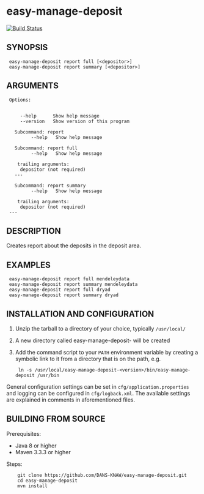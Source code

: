 easy-manage-deposit
===========
[![Build Status](https://travis-ci.org/DANS-KNAW/easy-manage-deposit.png?branch=master)](https://travis-ci.org/DANS-KNAW/easy-manage-deposit)


SYNOPSIS
--------
   
     easy-manage-deposit report full [<depositor>]
     easy-manage-deposit report summary [<depositor>]
     
ARGUMENTS
--------
   
     Options:
   
     
         --help      Show help message
         --version   Show version of this program
   
       Subcommand: report
             --help   Show help message
     
       Subcommand: report full
             --help   Show help message
     
        trailing arguments:
         depositor (not required)
       ---
     
       Subcommand: report summary
             --help   Show help message
     
        trailing arguments:
         depositor (not required)
     ---
    
     
DESCRIPTION
-----------

Creates report about the deposits in the deposit area.
     
EXAMPLES
--------

     easy-manage-deposit report full mendeleydata
     easy-manage-deposit report summary mendeleydata
     easy-manage-deposit report full dryad
     easy-manage-deposit report summary dryad


INSTALLATION AND CONFIGURATION
------------------------------


1. Unzip the tarball to a directory of your choice, typically `/usr/local/`
2. A new directory called easy-manage-deposit-<version> will be created
3. Add the command script to your `PATH` environment variable by creating a symbolic link to it from a directory that is
   on the path, e.g. 
   
        ln -s /usr/local/easy-manage-deposit-<version>/bin/easy-manage-deposit /usr/bin



General configuration settings can be set in `cfg/application.properties` and logging can be configured
in `cfg/logback.xml`. The available settings are explained in comments in aforementioned files.


BUILDING FROM SOURCE
--------------------

Prerequisites:

* Java 8 or higher
* Maven 3.3.3 or higher

Steps:

        git clone https://github.com/DANS-KNAW/easy-manage-deposit.git
        cd easy-manage-deposit
        mvn install
